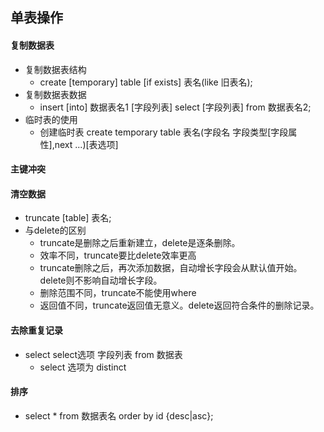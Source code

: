 ## 单表操作
#### 复制数据表
- 复制数据表结构
  - create [temporary] table [if exists] 表名(like 旧表名);
- 复制数据表数据
  - insert [into] 数据表名1 [字段列表]   select [字段列表] from 数据表名2;
- 临时表的使用
  - 创建临时表 create temporary table 表名(字段名 字段类型[字段属性],next ...)[表选项]
#### 主键冲突
#### 清空数据
- truncate [table] 表名;
- 与delete的区别
  - truncate是删除之后重新建立，delete是逐条删除。
  - 效率不同，truncate要比delete效率更高
  - truncate删除之后，再次添加数据，自动增长字段会从默认值开始。delete则不影响自动增长字段。
  - 删除范围不同，truncate不能使用where
  - 返回值不同，truncate返回值无意义。delete返回符合条件的删除记录。
#### 去除重复记录
- select select选项 字段列表 from 数据表 
  - select 选项为 distinct
#### 排序
- select * from 数据表名 order by id {desc|asc};